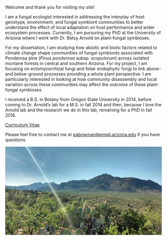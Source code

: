 
Welcome and thank you for visiting my site!

I am a fungal ecologist interested in addressing the interplay of host genotype, environment, and fungal symbiont communities to better understand the effect of local adaptation on host performance and wider ecosystem processes. Currently, I am pursuring my PhD at the University of Arizona where I work with Dr. Betsy Arnold on plant-fungal symbioses. 

For my dissertation, I am studying how abiotic and biotic factors related to climate change shape communities of fungal symbionts associated with Ponderosa pine (*Pinus ponderosa subsp. scopulorum*) across isolated montane forests in central and southern Arizona. For my project, I am focusing on ectomycorrhizal fungi and foliar endophytic fungi to link above- and below-ground processes providing a whole plant perspective. I am particularly interested in looking at how community disassembly and local variation across these communities may affect the outcome of these plant-fungal symbioses. 

I received a B.S. in Botany from Oregon State University in 2014, before coming to Dr. Arnold’s lab for a M.S. in fall 2014 and then, because I love the Arnold lab and the research we do in this lab, remaining for a PhD in fall 2016. 

[Curriculum Vitae](/Bowman_CV_2018.pdf)

Please feel free to contact me at <eabowman@email.arizona.edu> if you have questions.

![image](/Photos/Santa_teresa.jpg)
